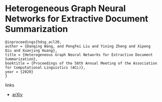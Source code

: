 # Heterogeneous Graph Neural Networks for Extractive Document Summarization

```
@inproceedings{hdsg_acl20,
author = {Danqing Wang, and Pengfei Liu and Yining Zheng and Xipeng Qiu and Xuanjing Huang},
title = {Heterogeneous Graph Neural Networks for Extractive Document Summarization},
booktitle = {Proceedings of the 58th Annual Meeting of the Association for Computational Linguistics (ACL)},
year = {2020}
}
```

links
- [arXiv](https://arxiv.org/abs/2004.12393)
